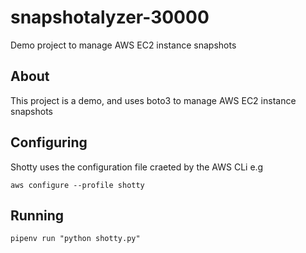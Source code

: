 # snapshotalyzer-30000
Demo project to manage AWS EC2 instance snapshots

## About

This project is a demo, and uses boto3 to manage AWS EC2 instance snapshots

## Configuring

Shotty uses the configuration file craeted by the AWS CLi e.g

`aws configure --profile shotty`

## Running

`pipenv run "python shotty.py"`
